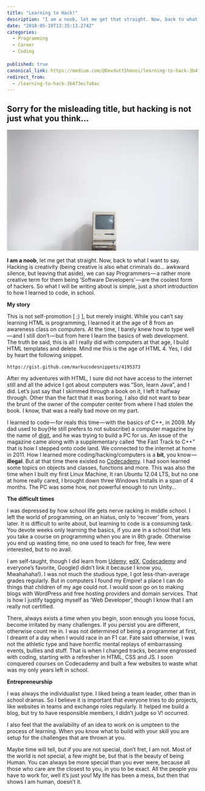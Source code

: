 ```yaml
---
title: "Learning to Hack!"
description: "I am a noob, let me get that straight. Now, back to what I want to say. Hacking is creativity (being creative is also what criminals do… awkward silence, but leaving that aside), we can say…"
date: "2018-05-19T13:35:13.274Z"
categories: 
  - Programming
  - Career
  - Coding

published: true
canonical_link: https://medium.com/@DevduttShenoi/learning-to-hack-3b473ec7a8ac
redirect_from:
  - /learning-to-hack-3b473ec7a8ac
---
```


## Sorry for the misleading title, but hacking is not just what you think…

![](./asset-1.jpeg)

**I am a noob**, let me get that straight. Now, back to what I want to say. Hacking is creativity (being creative is also what criminals do… awkward silence, but leaving that aside), we can say Programmers — a rather more creative term for them being ‘Software Developers’ — are the coolest form of hackers. So what I will be writing about is simple, just a short introduction to how I learned to code, in school.

**My story**

This is not self-promotion \[ ;) \], but merely insight. While you can’t say learning HTML is programming, I learned it at the age of 8 from an awareness class on computers. At the time, I barely knew how to type well — and I still don’t — but from here I learn the basics of web development. The truth be said, this is all I really did with computers at that age, I build HTML templates and delete. Mind me this is the age of HTML 4. Yes, I did by heart the following snippet.

```
https://gist.github.com/markucodesnippets/4195373
```

After my adventures with HTML, I sure did not have access to the internet still and all the advice I got about computers was “Son, learn Java”, and I did. Let’s just say that I skimmed through a book on it, I left it halfway through. Other than the fact that it was boring, I also did not want to bear the brunt of the owner of the computer center from where I had stolen the book. I know, that was a really bad move on my part.

I learned to code — for reals this time — with the basics of C++, in 2009. My dad used to buy(He still prefers to not subscribe) a computer magazine by the name of [digit](http://digit.in), and he was trying to build a PC for us. An issue of the magazine came along with a supplementary called “the Fast Track to C++” that is how I stepped onto code land. We connected to the internet at home in 2011. How I learned more coding/hacking/computers is a **bit**, you know — **illegal**. But at that time there existed no [Codecademy](http://codecademy.com/). I had soon learned some topics on objects and classes, functions and more. This was also the time when I built my first Linux Machine, It ran Ubuntu 12.04 LTS, but no one at home really cared, I brought down three Windows Installs in a span of 4 months. The PC was some how, not powerful enough to run Unity…

**The difficult times**

I was depressed by how school life gets nerve racking in middle school. I left the world of programming, on an hiatus, only to ‘recover’ from, years later. It is difficult to write about, but learning to code is a consuming task. You devote weeks only learning the basics, if you are in a school that lets you take a course on programming when you are in 8th grade. Otherwise you end up wasting time, no one used to teach for free, few were interested, but to no avail.

I am self-taught, though I did learn from [Udemy](http://udemy.com/), [edX](http://edx.org/), [Codecademy](http://codecademy.com/) and everyone’s favorite, Google(I didn’t link it because I know you, Mwahahaha!). I was not much the studious type, I got less-than-average grades regularly. But in computers I found my Empire! a place I can do things that children of my age could not. I would soon go on to making blogs with WordPress and free hosting providers and domain services. That is how I justify tagging myself as ‘Web Developer’, though I know that I am really not certified.

There, always exists a time when you begin, soon enough you loose focus, become irritated by many challenges. If you persist you are different, otherwise count me in. I was not determined of being a programmer at first, I dreamt of a day when I would race in an F1 car. Fate said otherwise, I was not the athletic type and have horrific mental replays of embarrassing events, bullies and stuff. That is when I changed tracks, became engrossed with coding, starting with a refresher in HTML, CSS and JS. I soon conquered courses on Codecademy and built a few websites to waste what was my only years left in school.

**Entrepreneurship**

I was always the individualist type. I liked being a team leader, other than in school dramas. So I believe it is important that everyone tries to do projects, like websites in teams and exchange roles regularly. It helped me build a blog, but try to have responsible members, I didn’t judge so V! occurred.

I also feel that the availability of an idea to work on is umpteen to the process of learning. When you know what to build with your skill you are setup for the challenges that are thrown at you.

Maybe time will tell, but if you are not special, don’t fret, I am not. Most of the world is not special, a few might be, but that is the beauty of being Human. You can always be more special than you ever were, because all those who care are the closest to you, in you to be exact. All the people you have to work for, well it’s just you! My life has been a mess, but then that shows I am human, doesn’t it.
